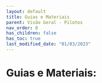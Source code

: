 ```yaml
---
layout: default
title: Guias e Materiais
parent: Visão Geral - Pilotos
nav_order: 8
has_children: false
has_toc: true
last_modified_date: "01/03/2023"
---
```


<style>
    p{
        text-align:justify;
        font-family:Verdana;
        font-size:12px;
    }    
</style>

<h1>Guias e Materiais:</h1>
